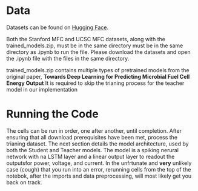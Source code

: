# Data
Datasets can be found on [Hugging Face](https://huggingface.co/datasets/adunlop621/Soil_MFC/tree/main).

Both the Stanford MFC and UCSC MFC datasets, along with the trained_models.zip, must be in the same directory must be in the same directory as .ipynb to run the file. Please download the datasets and open the .ipynb file with the files in the same directory. 

trained_models.zip contains multiple types of pretrained models from the original paper, **Towards Deep Learning for Predicting Microbial Fuel Cell Energy Output** It is required to skip the trianing process for the teacher model in our implementation

# Running the Code
The cells can be run in order, one after another, until completion. After ensuring that all download prerequisites have been met, process the trianing dataset. The next section details the model architecture, used by both the Student and Teacher models. The model is a spiking nerural network with na LSTM layer and a linear output layer to readout the outputsfor power, voltage, and current. In the unfrtunate and **very** unlikely case (cough) that you run into an error, rerunning cells from the top of the notebok, after the imports and data preprocessing, will most likely get you back on track. 
